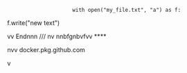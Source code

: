                          with open("my_file.txt", "a") as f:
   f.write("new text")

vv 
Endnnn
/// 
    nv
  nnbfgnbvfvv ****      
             
              
    
nvv   docker.pkg.github.com     
  
    
  v     
        
             
 
     
  
  
  
     
    
 
  

  
     
    
      
 
  
 
